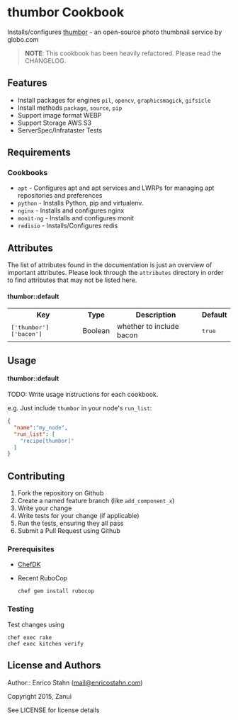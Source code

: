 thumbor Cookbook
================

Installs/configures [thumbor](https://github.com/thumbor/thumbor) - an open-source photo thumbnail service by globo.com

> **NOTE**: This cookbook has been heavily refactored. Please read the CHANGELOG.

Features
------------
* Install packages for engines `pil`, `opencv`, `graphicsmagick`, `gifsicle`
* Install methods `package`, `source`, `pip`
* Support image format WEBP
* Support Storage AWS S3
* ServerSpec/Infrataster Tests

Requirements
------------

### Cookbooks
- `apt` - Configures apt and apt services and LWRPs for managing apt repositories and preferences
- `python` - Installs Python, pip and virtualenv.
- `nginx` - Installs and configures nginx
- `monit-ng` - Installs and configures monit
- `redisio` - Installs/Configures redis


Attributes
----------
The list of attributes found in the documentation is just an overview of important attributes. Please look through the `attributes` directory in order to find attributes that may not be listed here.  

#### thumbor::default
<table>
  <tr>
    <th>Key</th>
    <th>Type</th>
    <th>Description</th>
    <th>Default</th>
  </tr>
  <tr>
    <td><tt>['thumbor']['bacon']</tt></td>
    <td>Boolean</td>
    <td>whether to include bacon</td>
    <td><tt>true</tt></td>
  </tr>
</table>

Usage
-----
#### thumbor::default


TODO: Write usage instructions for each cookbook.

e.g.
Just include `thumbor` in your node's `run_list`:

```json
{
  "name":"my_node",
  "run_list": [
    "recipe[thumbor]"
  ]
}
```

Contributing
------------

1. Fork the repository on Github
2. Create a named feature branch (like `add_component_x`)
3. Write your change
4. Write tests for your change (if applicable)
5. Run the tests, ensuring they all pass
6. Submit a Pull Request using Github

### Prerequisites

- [ChefDK](http://downloads.getchef.com/chef-dk/ "ChefDK")
- Recent RuboCop
  
  ```
  chef gem install rubocop
  ```

### Testing

Test changes using

```
chef exec rake
chef exec kitchen verify
```

License and Authors
-------------------
Author:: Enrico Stahn (mail@enricostahn.com)

Copyright 2015, Zanui

See LICENSE for license details
